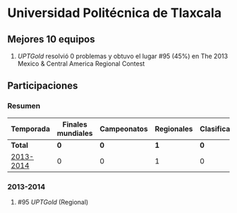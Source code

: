 ---
---

# Universidad Politécnica de Tlaxcala

## Mejores 10 equipos

1. _UPTGold_ resolvió 0 problemas y obtuvo el lugar #95 (45%) en The 2013 Mexico & Central America Regional Contest

## Participaciones

### Resumen

| Temporada | Finales mundiales | Campeonatos | Regionales | Clasificatorios | Equipos |
| --- | --- | --- | --- | --- | --- |
| **Total** | **0** | **0** | **1** | **0** | **1** |
| [2013-2014](#2013-2014) | 0 | 0 | 1 | 0 | 1 |

### 2013-2014

1. #95 _UPTGold_ (Regional)



